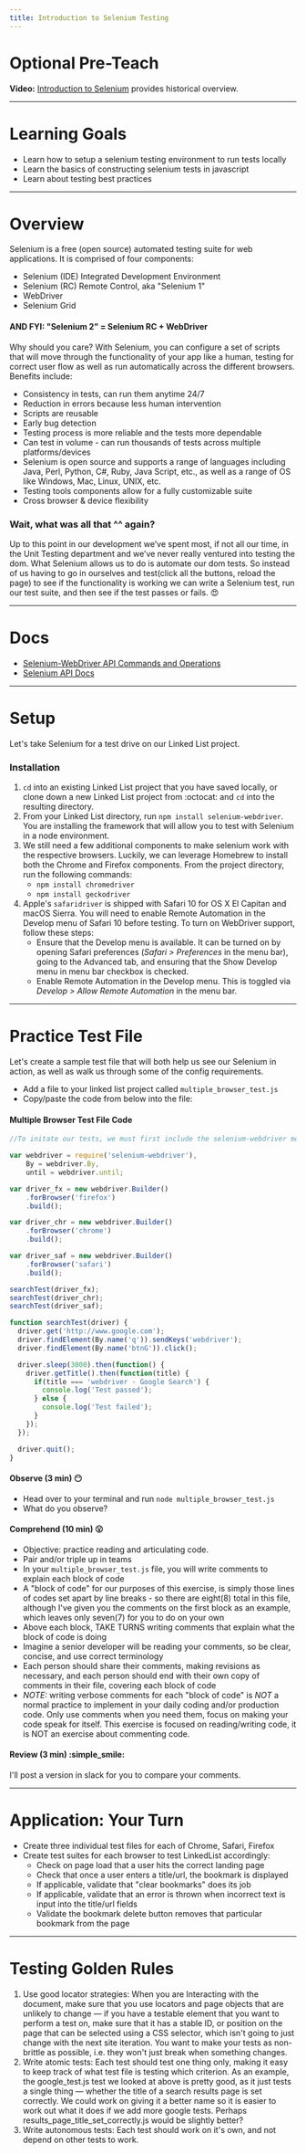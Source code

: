 ```yaml
---
title: Introduction to Selenium Testing 
---
```


# Optional Pre-Teach

__Video:__ [Introduction to Selenium](https://www.youtube.com/watch?v=BL4-_tVx2rE) provides historical overview.

***

# Learning Goals

* Learn how to setup a selenium testing environment to run tests locally
* Learn the basics of constructing selenium tests in javascript
* Learn about testing best practices

***

# Overview

Selenium is a free (open source) automated testing suite for web applications. It is comprised of four components:

* Selenium (IDE) Integrated Development Environment  
* Selenium (RC) Remote Control, aka "Selenium 1"
* WebDriver
* Selenium Grid

#### AND FYI: "Selenium 2" = Selenium RC + WebDriver

Why should you care? With Selenium, you can configure a set of scripts that will move through the functionality of your app like a human, testing for correct user flow as well as run automatically across the different browsers. Benefits include:

* Consistency in tests, can run them anytime 24/7
* Reduction in errors because less human intervention
* Scripts are reusable
* Early bug detection
* Testing process is more reliable and the tests more dependable
* Can test in volume - can run thousands of tests across multiple platforms/devices
* Selenium is open source and supports a range of languages including
  Java, Perl, Python, C#, Ruby, Java Script, etc., as well as a range of
  OS like Windows, Mac, Linux, UNIX, etc.
* Testing tools components allow for a fully customizable suite 
* Cross browser & device flexibility

### Wait, what was all that ^^ again?
Up to this point in our development we’ve spent most, if not all our time, in the Unit Testing department and we’ve never really ventured into testing the dom. What Selenium allows us to do is automate our dom tests. So instead of us having to go in ourselves and test(click all the buttons, reload the page) to see if the functionality is working we can write a Selenium test, run our test suite, and then see if the test passes or fails. :heart_eyes:

***

# Docs

* [Selenium-WebDriver API Commands and Operations](http://www.seleniumhq.org/docs/03_webdriver.jsp#locating-ui-elements-webelements)
* [Selenium API Docs](http://seleniumhq.github.io/selenium/docs/api/javascript/module/selenium-webdriver/index.html)

***

# Setup 
Let's take Selenium for a test drive on our Linked List project. 

### Installation
1. `cd` into an existing Linked List project that you have saved locally, or clone down a new Linked List project from :octocat: and `cd` into the resulting directory.
2. From your Linked List directory, run `npm install selenium-webdriver`. You are installing the framework that will allow you to test with Selenium in a node environment.
3. We still need a few additional components to make selenium work with the respective browsers. Luckily, we can leverage Homebrew to install both the Chrome and Firefox components. From the project directory, run the following commands:
   - `npm install chromedriver`
   - `npm install geckodriver`
4. Apple's `safaridriver` is shipped with Safari 10 for OS X El Capitan and macOS Sierra. You will need to enable Remote Automation in the Develop menu of Safari 10 before testing. To turn on WebDriver support, follow these steps:
   - Ensure that the Develop menu is available. It can be turned on by opening Safari preferences (_Safari > Preferences_ in the menu bar), going to the Advanced tab, and ensuring that the Show Develop menu in menu bar checkbox is checked.
   - Enable Remote Automation in the Develop menu. This is toggled via _Develop > Allow Remote Automation_ in the menu bar.

***

# Practice Test File
Let's create a sample test file that will both help us see our Selenium in action, as well as walk us through some of the config requirements.

* Add a file to your linked list project called `multiple_browser_test.js`
* Copy/paste the code from below into the file: 

#### Multiple Browser Test File Code

```javascript
//To initate our tests, we must first include the selenium-webdriver module. We require the module and assign it to the variable "webdriver". We create a "By" and "until" shorthand variable for referencing the "By" class and "until" module more easily within our subsequent code. "until" defines common conditions for use with "WebDriver wait". "By" describes a mechanism for locating an element on the page.

var webdriver = require('selenium-webdriver'),
    By = webdriver.By,
    until = webdriver.until;

var driver_fx = new webdriver.Builder()
    .forBrowser('firefox')
    .build();

var driver_chr = new webdriver.Builder()
    .forBrowser('chrome')
    .build();

var driver_saf = new webdriver.Builder()
    .forBrowser('safari')
    .build();

searchTest(driver_fx);
searchTest(driver_chr);
searchTest(driver_saf);

function searchTest(driver) {
  driver.get('http://www.google.com');
  driver.findElement(By.name('q')).sendKeys('webdriver');
  driver.findElement(By.name('btnG')).click();

  driver.sleep(3000).then(function() {
    driver.getTitle().then(function(title) {
      if(title === 'webdriver - Google Search') {
        console.log('Test passed');
      } else {
        console.log('Test failed');
      }
    });
  });

  driver.quit();
}

```

#### Observe (3 min) :no_mouth:

* Head over to your terminal and run `node multiple_browser_test.js`
* What do you observe?

#### Comprehend (10 min) :open_mouth:

* Objective: practice reading and articulating code. 
* Pair and/or triple up in teams 
* In your `multiple_browser_test.js` file, you will write comments to explain each block of code
* A "block of code" for our purposes of this exercise, is simply those lines of codes set apart by line breaks - so there are eight(8) total in this file, although I've given you the comments on the first block as an example, which leaves only seven(7) for you to do on your own
* Above each block, TAKE TURNS writing comments that explain what the block of code is doing
* Imagine a senior developer will be reading your comments, so be clear, concise, and use correct terminology
* Each person should share their comments, making revisions as necessary, and each person should end with their own copy of comments in their file, covering each block of code
* _NOTE:_ writing verbose comments for each "block of code" is *NOT* a normal practice to implement in your daily coding and/or production code. Only use comments when you need them, focus on making your code speak for itself. This exercise is focused on reading/writing code, it is NOT an exercise about commenting code.

#### Review (3 min) :simple_smile:
I'll post a version in slack for you to compare your comments.

*** 

# Application: Your Turn

* Create three individual test files for each of Chrome, Safari, Firefox
* Create test suites for each browser to test LinkedList accordingly:
  - Check on page load that a user hits the correct landing page
  - Check that once a user enters a title/url, the bookmark is displayed
  - If applicable, validate that "clear bookmarks" does its job
  - If applicable, validate that an error is thrown when incorrect text is input into the title/url fields
  - Validate the bookmark delete button removes that particular bookmark
    from the page

***

# Testing Golden Rules

1. Use good locator strategies: When you are Interacting with the document, make sure that you use locators and page objects that are unlikely to change — if you have a testable element that you want to perform a test on, make sure that it has a stable ID, or position on the page that can be selected using a CSS selector, which isn't going to just change with the next site iteration. You want to make your tests as non-brittle as possible, i.e. they won't just break when something changes.
2. Write atomic tests: Each test should test one thing only, making it easy to keep track of what test file is testing which criterion. As an example, the google_test.js test we looked at above is pretty good, as it just tests a single thing — whether the title of a search results page is set correctly. We could work on giving it a better name so it is easier to work out what it does if we add more google tests. Perhaps results_page_title_set_correctly.js would be slightly better?
3. Write autonomous tests: Each test should work on it's own, and not depend on other tests to work.

